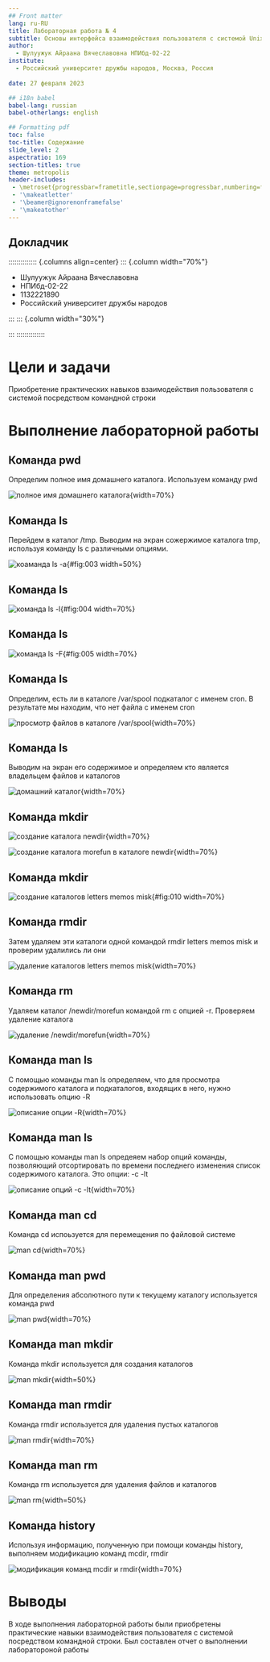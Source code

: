 ```yaml
---
## Front matter
lang: ru-RU
title: Лабораторная работа № 4
subtitle: Основы интерфейса взаимодействия пользователя с системой Unix на уровне командной строки
author:
  - Шулуужук Айраана Вячеславовна НПИбд-02-22
institute:
  - Российский университет дружбы народов, Москва, Россия
 
date: 27 февраля 2023 

## i18n babel
babel-lang: russian
babel-otherlangs: english

## Formatting pdf
toc: false
toc-title: Содержание
slide_level: 2
aspectratio: 169
section-titles: true
theme: metropolis
header-includes:
 - \metroset{progressbar=frametitle,sectionpage=progressbar,numbering=fraction}
 - '\makeatletter'
 - '\beamer@ignorenonframefalse'
 - '\makeatother'
---
```


## Докладчик

:::::::::::::: {.columns align=center}
::: {.column width="70%"}

  * Шулуужук Айраана Вячеславовна 
  * НПИбд-02-22
  * 1132221890
  * Российский университет дружбы народов

:::
::: {.column width="30%"}

:::
::::::::::::::
# Цели и задачи

Приобретение практических навыков взаимодействия пользователя с системой посредством командной строки

# Выполнение лабораторной работы

## Команда pwd

Определим полное имя домашнего каталога. Используем команду pwd 

![полное имя домашнего каталога](image/1.png){width=70%}

## Команда ls 

Перейдем в каталог /tmp. Выводим на экран сожержимое каталога tmp, используя команду ls с различными опциями.

![коаманда ls -a](image/3.png){#fig:003 width=50%}

## Команда ls 

![команда ls -l](image/4.png){#fig:004 width=70%}

## Команда ls 

![команда ls -F](image/5.png){#fig:005 width=70%}

## Команда ls 

Определим, есть ли в каталоге /var/spool подкаталог с именем cron. В результате мы находим, что нет файла с именем cron 

![просмотр файлов в каталоге /var/spool](image/6.png){width=70%}

## Команда ls 

Выводим на экран его содержимое и определяем кто является владельцем файлов и каталогов

![домашний каталог](image/7.png){width=70%}

## Команда mkdir 

![создание каталога newdir](image/8.png){width=70%}

![создание каталога morefun в каталоге newdir](image/9.png){width=70%}

## Команда mkdir 

![создание каталогов letters memos misk](image/10.png){#fig:010 width=70%}

## Команда rmdir 

Затем удаляем эти каталоги одной командой rmdir letters memos misk и проверим удалились ли они

![удаление каталогов letters memos misk](image/11.png){width=70%}

## Команда rm

Удаляем каталог /newdir/morefun командой rm с опцией -r. Проверяем удаление каталога

![удаление /newdir/morefun](image/13.png){width=70%}

## Команда man ls

С помощью команды man ls определяем, что для просмотра содержимого каталога и подкаталогов, входящих в него, нужно использовать опцию -R 

![описание опции -R](image/14.png){width=70%}

## Команда man ls

С помощью команды man ls опредеяем набор опций команды, позволяющий отсортировать по времени последнего изменения  список содержимого каталога. Это опции: -с -lt 

![описание опций -с -lt](image/15.png){width=70%}

## Команда man cd 

Команда cd испоьзуется для перемещения по файловой системе

![man cd](image/16.png){width=70%}

## Команда man pwd

Для определения абсолютного пути к текущему каталогу используется команда pwd

![man pwd](image/17.png){width=70%}

## Команда man mkdir

Команда mkdir используется для создания каталогов

![man mkdir](image/18.png){width=50%}

## Команда man rmdir 

Команда rmdir используется для удаления пустых каталогов

![man rmdir](image/19.png){width=70%}

## Команда man rm 

Команда rm используется для удаления файлов и каталогов

![man rm](image/20.png){width=50%}

## Команда history

Используя информацию, полученную при помощи команды history, выполняем модификацию команд mcdir, rmdir

![модификация команд mcdir и rmdir](image/21.png){width=70%}

# Выводы

В ходе выполнения лабораторной работы были приобретены практические навыки взаимодействия пользователя с системой посредством командной строки. Был составлен отчет о выполнении лаборатороной работы

